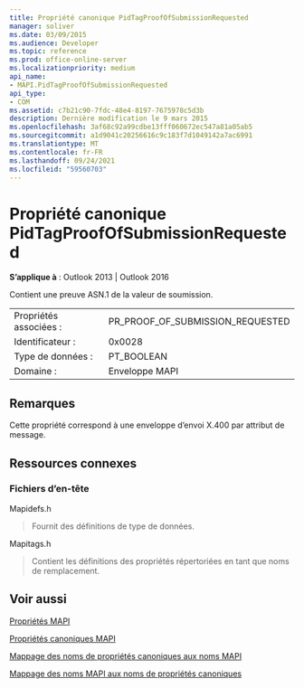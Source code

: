 ```yaml
---
title: Propriété canonique PidTagProofOfSubmissionRequested
manager: soliver
ms.date: 03/09/2015
ms.audience: Developer
ms.topic: reference
ms.prod: office-online-server
ms.localizationpriority: medium
api_name:
- MAPI.PidTagProofOfSubmissionRequested
api_type:
- COM
ms.assetid: c7b21c90-7fdc-48e4-8197-7675978c5d3b
description: Dernière modification le 9 mars 2015
ms.openlocfilehash: 3af68c92a99cdbe13fff060672ec547a81a05ab5
ms.sourcegitcommit: a1d9041c20256616c9c183f7d1049142a7ac6991
ms.translationtype: MT
ms.contentlocale: fr-FR
ms.lasthandoff: 09/24/2021
ms.locfileid: "59560703"
---
```

# <a name="pidtagproofofsubmissionrequested-canonical-property"></a>Propriété canonique PidTagProofOfSubmissionRequested

  
  
**S’applique à** : Outlook 2013 | Outlook 2016 
  
Contient une preuve ASN.1 de la valeur de soumission.
  
|||
|:-----|:-----|
|Propriétés associées :  <br/> |PR_PROOF_OF_SUBMISSION_REQUESTED  <br/> |
|Identificateur :  <br/> |0x0028  <br/> |
|Type de données :  <br/> |PT_BOOLEAN  <br/> |
|Domaine :  <br/> |Enveloppe MAPI  <br/> |
   
## <a name="remarks"></a>Remarques

Cette propriété correspond à une enveloppe d’envoi X.400 par attribut de message.
  
## <a name="related-resources"></a>Ressources connexes

### <a name="header-files"></a>Fichiers d’en-tête

Mapidefs.h
  
> Fournit des définitions de type de données.
    
Mapitags.h
  
> Contient les définitions des propriétés répertoriées en tant que noms de remplacement.
    
## <a name="see-also"></a>Voir aussi



[Propriétés MAPI](mapi-properties.md)
  
[Propriétés canoniques MAPI](mapi-canonical-properties.md)
  
[Mappage des noms de propriétés canoniques aux noms MAPI](mapping-canonical-property-names-to-mapi-names.md)
  
[Mappage des noms MAPI aux noms de propriétés canoniques](mapping-mapi-names-to-canonical-property-names.md)

